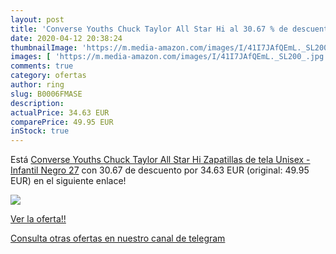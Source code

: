 ```yaml
---
layout: post
title: 'Converse Youths Chuck Taylor All Star Hi al 30.67 % de descuento'
date: 2020-04-12 20:38:24
thumbnailImage: 'https://m.media-amazon.com/images/I/41I7JAfQEmL._SL200_.jpg'
images: [ 'https://m.media-amazon.com/images/I/41I7JAfQEmL._SL200_.jpg' ]
comments: true
category: ofertas
author: ring
slug: B0006FMASE
description:
actualPrice: 34.63 EUR
comparePrice: 49.95 EUR
inStock: true
---
```


Está [Converse Youths Chuck Taylor All Star Hi Zapatillas de tela  Unisex - Infantil  Negro  27](https://www.amazon.com/dp/B0006FMASE/?tag=redken08-20) con 30.67 de descuento por 34.63 EUR (original: 49.95 EUR) en el siguiente enlace!

[![](https://m.media-amazon.com/images/I/41I7JAfQEmL._SL200_.jpg)](https://www.amazon.com/dp/B0006FMASE/?tag=redken08-20)

[Ver la oferta!!](https://www.amazon.com/dp/B0006FMASE/?tag=redken08-20)

[Consulta otras ofertas en nuestro canal de telegram](https://t.me/s/ofertas25)
